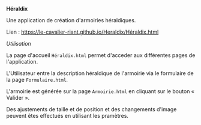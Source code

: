 **Héraldix**

Une application de création d'armoiries héraldiques.

Lien : https://le-cavalier-riant.github.io/Heraldix/Héraldix.html

*Utilisation*

La page d'accueil `Héraldix.html` permet d'acceder aux différentes pages de l'application.

L'Utilisateur entre la description héraldique de l'armoirie via le formulaire de la page `Formulaire.html`.

L'armoirie est générée sur la page `Armoirie.html` en cliquant sur le bouton « Valider ».

Des ajustements de taille et de position et des changements d'image peuvent êtes effectués en utilisant les pramètres.